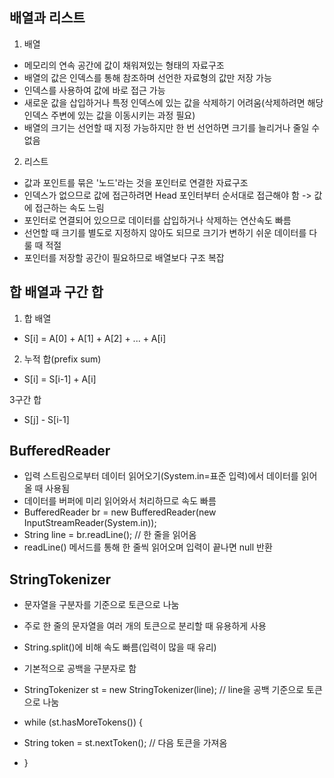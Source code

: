 ## 배열과 리스트

1. 배열
- 메모리의 연속 공간에 값이 채워져있는 형태의 자료구조
- 배열의 값은 인덱스를 통해 참조하며 선언한 자료형의 값만 저장 가능
- 인덱스를 사용하여 값에 바로 접근 가능
- 새로운 값을 삽입하거나 특정 인덱스에 있는 값을 삭제하기 어려움(삭제하려면 해당 인덱스 주변에 있는 값을 이동시키는 과정 필요)
- 배열의 크기는 선언할 때 지정 가능하지만 한 번 선언하면 크기를 늘리거나 줄일 수 없음


2. 리스트
- 값과 포인트를 묶은 '노드'라는 것을 포인터로 연결한 자료구조
- 인덱스가 없으므로 값에 접근하려면 Head 포인터부터 순서대로 접근해야 함 -> 값에 접근하는 속도 느림
- 포인터로 연결되어 있으므로 데이터를 삽입하거나 삭제하는 연산속도 빠름
- 선언할 때 크기를 별도로 지정하지 않아도 되므로 크기가 변하기 쉬운 데이터를 다룰 때 적절
- 포인터를 저장할 공간이 필요하므로 배열보다 구조 복잡

## 합 배열과 구간 합
1. 합 배열
- S[i] = A[0] + A[1] + A[2] + ... + A[i]

2. 누적 합(prefix sum)
- S[i] = S[i-1] + A[i]

3구간 합
- S[j] - S[i-1]


## BufferedReader
- 입력 스트림으로부터 데이터 읽어오기(System.in=표준 입력)에서 데이터를 읽어올 때 사용됨
- 데이터를 버퍼에 미리 읽어와서 처리하므로 속도 빠름
- BufferedReader br = new BufferedReader(new InputStreamReader(System.in));
- String line = br.readLine(); // 한 줄을 읽어옴
- readLine() 메서드를 통해 한 줄씩 읽어오며 입력이 끝나면 null 반환

## StringTokenizer
- 문자열을 구분자를 기준으로 토큰으로 나눔
- 주로 한 줄의 문자열을 여러 개의 토큰으로 분리할 때 유용하게 사용
- String.split()에 비해 속도 빠름(입력이 많을 때 유리)
- 기본적으로 공백을 구분자로 함

- StringTokenizer st = new StringTokenizer(line); // line을 공백 기준으로 토큰으로 나눔
- while (st.hasMoreTokens()) {
-    String token = st.nextToken(); // 다음 토큰을 가져옴
- }
